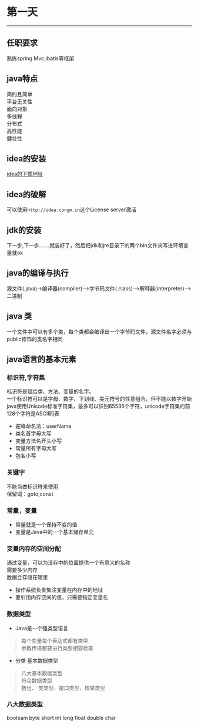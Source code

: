 # 第一天
---
## 任职要求
熟练spring Mvc,ibatis等框架<br />
## java特点
简约且简单<br>
平台无关性<br>
面向对象<br>
多线程<br>
分布式<br>
高性能<br>
健壮性<br>
## idea的安装
[idea的下载地址](https://www.jetbrains.com/idea/)<br />
## idea的破解
可以使用`http://idea.congm.in`这个License server激活
## jdk的安装
下一步,下一步.......就装好了，然后把jdk和jre目录下的两个bin文件夹写进环境变量就ok
## java的编译与执行
源文件(.java)->编译器(compiler)-->字节码文件(.class)-->解释器(interpreter)-->二进制
## java 类
一个文件中可以有多个类，每个类都会编译出一个字节码文件，源文件名字必须与public修饰的类名字相同
## java语言的基本元素
### 标识符,字符集
标识符是赋给类、方法、变量的名字。<br>
一个标识符可以是字母、数字、下划线、美元符号的任意组合，但不能以数字开始<br>
java使用Unicode标准字符集，最多可以识别65535个字符，unicode字符集的前128个字符是ASCII码表<br>
* 驼峰命名法：userName
* 类名首字母大写
* 变量方法名开头小写
* 常量所有字母大写
* 包名小写
### 关键字
不能当做标识符来使用<br>
保留词：goto,const<br>
### 常量，变量
* 常量就是一个保持不变的值
* 变量是Java中的一个基本储存单元
### 变量内存的空间分配
通过变量，可以为没存中的位置提供一个有意义的名称<br>
需要多少内存<br>
数据会存储在哪里
* 操作系统负责集注变量在内存中的地址
* 要引用内存空间的值，只需要指定变量名
### 数据类型
* Java是一个强类型语言
> 每个变量每个表达式都有类型<br>
> 参数传递都要进行类型相容检查<br>
* 分类
基本数据类型<br>
>八大基本数据类型<br>
符合数据类型<br>
> 数组、 类类型、接口类型、枚举类型<br>
### 八大数据类型
booleam byte short int long float double char<br>
